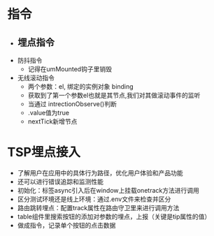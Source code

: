 # 指令
- 埋点指令
  - 
- 防抖指令
  - 记得在umMounted钩子里销毁
- 无线滚动指令
  - 两个参数：el, 绑定的实例对象 binding
  - 获取到了第一个参数el也就是其节点,我们对其做滚动事件的监听
  - 当通过 intrectionObserve()判断
  - .value值为true
  - nextTick新增节点

# TSP埋点接入
- 了解用户在应用中的具体行为路径，优化用户体验和产品功能
- 还可以进行错误追踪和监测性能
- 初始化：标签async引入后在window上挂载onetrack方法进行调用
- 区分测试环境还是线上环境：通过.env文件来检查并区分
- 路由跳转埋点：配置track属性在路由守卫里来进行调用方法
- table组件里搜索按钮的添加对参数的埋点，上报（关键是tip属性的值）
- 做成指令，记录单个按钮的点击数据


